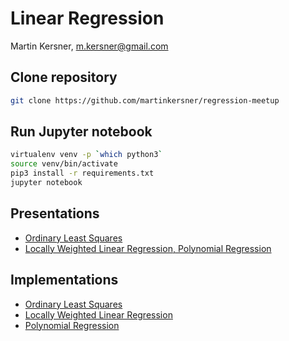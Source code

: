 # Linear Regression

Martin Kersner, <m.kersner@gmail.com>

## Clone repository
```bash
git clone https://github.com/martinkersner/regression-meetup
```

## Run Jupyter notebook
```bash
virtualenv venv -p `which python3`
source venv/bin/activate
pip3 install -r requirements.txt
jupyter notebook
```

## Presentations
* [Ordinary Least Squares](http://seoulai.com/presentations/Linear_Regression_1.pdf)
* [Locally Weighted Linear Regression, Polynomial Regression](http://seoulai.com/presentations/Linear_Regression_2.pdf)

## Implementations
* [Ordinary Least Squares](https://github.com/martinkersner/regression-meetup/blob/master/OrdinaryLeastSquares.ipynb)
* [Locally Weighted Linear Regression](https://github.com/martinkersner/regression-meetup/blob/master/LocallyWeightedLinearRegression.ipynb)
* [Polynomial Regression](https://github.com/martinkersner/regression-meetup/blob/master/PolynomialRegression.ipynb)

